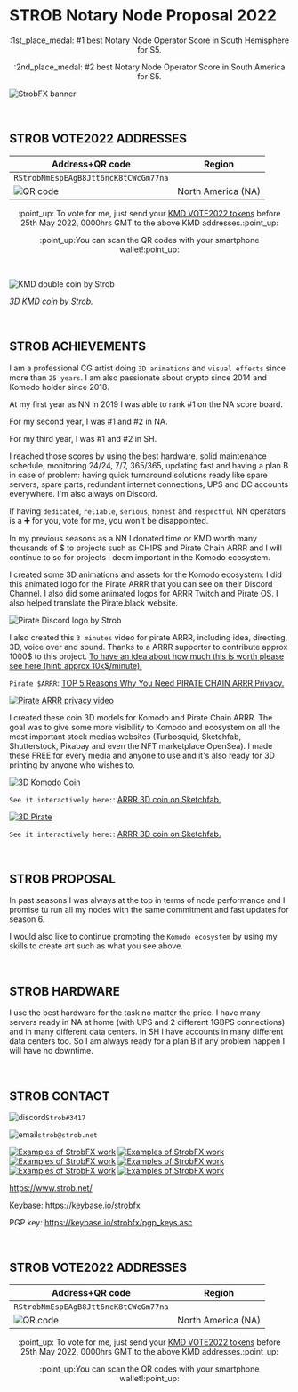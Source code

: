 # STROB Notary Node Proposal 2022

<p align="center">
:1st_place_medal: #1 best Notary Node Operator Score in South Hemisphere for S5.
</p>
<p align="center">
:2nd_place_medal: #2 best Notary Node Operator Score in South America for S5.
</p>

![StrobFX banner](https://www.strob.net/kmdNN2019/cropped-strobFXheader2000_0011.jpg)

<br>

## STROB VOTE2022 ADDRESSES

| Address+QR code  | Region |
| ------------- | ------------- |
| ```RStrobNmEspEAgB8Jtt6ncK8tCWcGm77na```
![QR code](https://www.strob.net/kmdNN2021/StrobNA_QR.png)  | North America (NA)  |

<p align="center">
:point_up: To vote for me, just send your <a href="https://github.com/KomodoPlatform/dPoW/blob/s5/doc/bible.md#the-notary-node-election-process">KMD VOTE2022 tokens</a> before 25th May 2022, 0000hrs GMT to the above KMD addresses.:point_up:
</p>

<p align="center">
:point_up:You can scan the QR codes with your smartphone wallet!:point_up:
</p>

<br>


![KMD double coin by Strob](https://www.strob.net/kmdNN2021/kmdDoubleCoin.jpg)

*3D KMD coin by Strob.*

<br>

## STROB ACHIEVEMENTS

I am a professional CG artist doing `3D animations` and `visual effects` since more than `25 years`. I am also passionate about crypto since 2014 and Komodo holder since 2018.

At my first year as NN in 2019 I was able to rank #1 on the NA score board.

For my second year, I was #1 and #2 in NA.

For my third year, I was #1 and #2 in SH.

I reached those scores by using the best hardware, solid maintenance schedule, monitoring 24/24, 7/7, 365/365, updating fast and having a plan B in case of problem: having quick turnaround solutions ready like spare servers, spare parts, redundant internet connections, UPS and DC accounts everywhere. I'm also always on Discord.

If having `dedicated`, `reliable`, `serious`, `honest` and `respectful` NN operators is a :heavy_plus_sign: for you, vote for me, you won't be disappointed.

In my previous seasons as a NN I donated time or KMD worth many thousands of $ to projects such as CHIPS and Pirate Chain ARRR and I will continue to so for projects I deem important in the Komodo ecosystem.

I created some 3D animations and assets for the Komodo ecosystem:
I did this animated logo for the Pirate ARRR that you can see on their Discord Channel. I also did some animated logos for ARRR Twitch and Pirate OS. I also helped translate the Pirate.black website.

![Pirate Discord logo by Strob](https://www.strob.net/kmdNN2020/PIRATE_discordLogo_v002_1.gif "Pirate gif by Strob")


I also created this `3 minutes` video for pirate ARRR, including idea, directing, 3D, voice over and sound. Thanks to a ARRR supporter to contribute approx 1000$ to this project. 
<a href="https://getwrightonit.com/how-much-does-3d-animation-cost/2/">To have an idea about how much this is worth please see here (hint: approx 10k$/minute).</a>

`Pirate $ARRR`: <a href="https://www.youtube.com/watch?v=jWLLgYkouqE">TOP 5 Reasons Why You Need PIRATE CHAIN ARRR Privacy.</a>

[![Pirate ARRR privacy video](https://www.strob.net/kmdNN2019/ARRRprivacy600.jpg)](https://www.youtube.com/watch?v=jWLLgYkouqE)

I created these coin 3D models for Komodo and Pirate Chain ARRR. The goal was to give some more visibility to Komodo and ecosystem on all the most important stock medias websites (Turbosquid, Sketchfab, Shutterstock, Pixabay and even the NFT marketplace OpenSea). I made these FREE for every media and anyone to use and it's also ready for 3D printing by anyone who wishes to.

[![3D Komodo Coin](https://www.strob.net/kmdNN2021/KomodoCoin_A.jpg)](https://sketchfab.com/3d-models/komodo-season-5-2021-commemorative-coin-cbca7f642bbd4ad4a3a7289df7c69c77)
 
`See it interactively here:`: <a href="https://sketchfab.com/3d-models/komodo-season-5-2021-commemorative-coin-cbca7f642bbd4ad4a3a7289df7c69c77">ARRR 3D coin on Sketchfab.</a>

[![3D Pirate](https://www.strob.net/kmdNN2022/ARRRcoin.jpg)](https://www.turbosquid.com/3d-models/3d-pirate-chain-coin-arrr-model-1876405)
 
`See it interactively here:`: <a href="https://sketchfab.com/3d-models/pirate-chain-coin-arrr-68c3ce58eb4649fbae9a52ac803fb884">ARRR 3D coin on Sketchfab.</a>

<br>

## STROB PROPOSAL
In past seasons I was always at the top in terms of node performance and I promise tu run all my nodes with the same commitment and fast updates for season 6.

I would also like to continue promoting the `Komodo ecosystem` by using my skills to create art such as what you see above.

<br>

## STROB HARDWARE
I use the best hardware for the task no matter the price. I have many servers ready in NA at home (with UPS and 2 different 1GBPS connections) and in many different data centers. In SH I have accounts in many different data centers too. So I am always ready for a plan B if any problem happen I will have no downtime.

 
 
<br>

## STROB CONTACT
![discord](https://www.strob.net/kmdNN2019/discord.png)`Strob#3417`

![email](https://www.strob.net/kmdNN2019/email.png)`strob@strob.net`

[![Examples of StrobFX work](https://www.strob.net/kmdNN2019/artstation.png)](https://www.artstation.com/strob)
[![Examples of StrobFX work](https://www.strob.net/kmdNN2019/imdb.png)](https://www.imdb.com/name/nm1637450/)
[![Examples of StrobFX work](https://www.strob.net/kmdNN2019/linkedin.png)](http://www.linkedin.com/in/strob)
[![Examples of StrobFX work](https://www.strob.net/kmdNN2019/twitter.png)](http://twitter.com/strobFX)
[![Examples of StrobFX work](https://www.strob.net/kmdNN2019/vimeo.png)](http://vimeo.com/user1353159)
[![Examples of StrobFX work](https://www.strob.net/kmdNN2019/youtube.png)](http://www.youtube.com/user/STROBdotNET)

https://www.strob.net/

Keybase: https://keybase.io/strobfx

PGP key: https://keybase.io/strobfx/pgp_keys.asc

<br>

## STROB VOTE2022 ADDRESSES

| Address+QR code  | Region |
| ------------- | ------------- |
| ```RStrobNmEspEAgB8Jtt6ncK8tCWcGm77na```
![QR code](https://www.strob.net/kmdNN2021/StrobNA_QR.png)  | North America (NA)  |

<p align="center">
:point_up: To vote for me, just send your <a href="https://github.com/KomodoPlatform/dPoW/blob/s5/doc/bible.md#the-notary-node-election-process">KMD VOTE2022 tokens</a> before 25th May 2022, 0000hrs GMT to the above KMD addresses.:point_up:
</p>

<p align="center">
:point_up:You can scan the QR codes with your smartphone wallet!:point_up:
</p>

<br>
